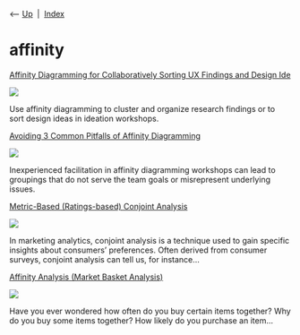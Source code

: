 <div class="nav">

⟵ [Up](index.html)  \|  [Index](index.html)

</div>

# affinity

<div class="cards">

<div class="card">

<div class="card-title">

[Affinity Diagramming for Collaboratively Sorting UX Findings and Design
Ide](https://www.nngroup.com/articles/affinity-diagram)

</div>

<div class="card-image">

[![](https://media.nngroup.com/media/articles/opengraph_images/openg_affinity_diagramming.png)](https://www.nngroup.com/articles/affinity-diagram)

</div>

Use affinity diagramming to cluster and organize research findings or to
sort design ideas in ideation workshops.

</div>

<div class="card">

<div class="card-title">

[Avoiding 3 Common Pitfalls of Affinity
Diagramming](https://www.nngroup.com/articles/affinity-diagramming-pitfalls)

</div>

<div class="card-image">

[![](https://media.nngroup.com/media/articles/opengraph_images/Affinity-Diagramming_1.jpg)](https://www.nngroup.com/articles/affinity-diagramming-pitfalls)

</div>

Inexperienced facilitation in affinity diagramming workshops can lead to
groupings that do not serve the team goals or misrepresent underlying
issues.

</div>

<div class="card">

<div class="card-title">

[Metric-Based (Ratings-based) Conjoint
Analysis](https://towardsdatascience.com/metric-based-ratings-based-conjoint-analysis-844655f4e269?source=rss----7f60cf5620c9---4)

</div>

<div class="card-image">

[![](https://miro.medium.com/v2/da:true/resize:fit:1200/0*cOHJumu9vrCel4rR)](https://towardsdatascience.com/metric-based-ratings-based-conjoint-analysis-844655f4e269?source=rss----7f60cf5620c9---4)

</div>

In marketing analytics, conjoint analysis is a technique used to gain
specific insights about consumers’ preferences. Often derived from
consumer surveys, conjoint analysis can tell us, for instance…

</div>

<div class="card">

<div class="card-title">

[Affinity Analysis (Market Basket
Analysis)](https://towardsdatascience.com/affinity-analysis-market-basket-analysis-c8e7fcc61a21?source=rss----7f60cf5620c9---4)

</div>

<div class="card-image">

[![](https://miro.medium.com/v2/resize:fit:1200/1*7Vpxt8oX6hTMPOEcMkGIzw.jpeg)](https://towardsdatascience.com/affinity-analysis-market-basket-analysis-c8e7fcc61a21?source=rss----7f60cf5620c9---4)

</div>

Have you ever wondered how often do you buy certain items together? Why
do you buy some items together? How likely do you purchase an item…

</div>

</div>
